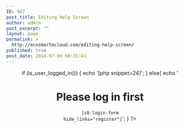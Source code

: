 ```yaml
---
ID: 987
post_title: Editing Help Screen
author: admin
post_excerpt: ""
layout: page
permalink: >
  http://ecosmartecloud.com/editing-help-screen/
published: true
post_date: 2014-07-09 08:35:41
---
```

<center>
<?php

if (is_user_logged_in())  {
echo '[php snippet=24]';
}
else{
echo '<h1>Please log in first</h1> <code>[s8-login-form hide_links="register"]</code>';
}
?>
</center>